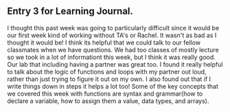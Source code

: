 ## Entry 3 for Learning Journal.
I thought this past week was going to particularly difficult since it would be our first week kind of working without TA's or Rachel. It wasn't as bad as I thought it would be! I think its helpful that we could talk to our fellow classmates when we have questions. We had too classes of mostly lecture so we took in a lot of informationt this week, but I think it was really good. Our lab that including having a partner was great too. I found it really helpful to talk about the logic of functions and loops with my partner out loud, rather than just trying to figure it out on my own. I also found out that if I write things down in steps it helps a lot too! Some of the key concepts that we covered this week with functions are syntax and grammar(how to declare a variable, how to assign them a value, data types, and arrays).